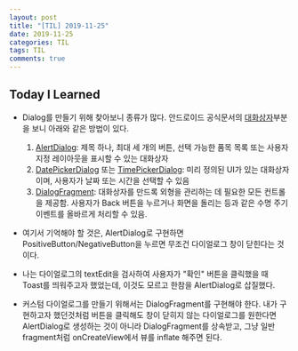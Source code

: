 ```yaml
---
layout: post
title: "[TIL] 2019-11-25"
date: 2019-11-25
categories: TIL
tags: TIL
comments: true
---
```


## Today I Learned
- Dialog를 만들기 위해 찾아보니 종류가 많다. 안드로이드 공식문서의 [대화상자](https://developer.android.com/guide/topics/ui/dialogs.html?hl=ko#DialogFragment)부분을 보니 아래와 같은 방법이 있다. 
  1. [AlertDialog](https://developer.android.com/reference/android/app/AlertDialog.html?hl=ko): 제목 하나, 최대 세 개의 버튼, 선택 가능한 품목 목록 또는 사용자 지정 레이아웃을 표시할 수 있는 대화상자
  2. [DatePickerDialog](https://developer.android.com/reference/android/app/DatePickerDialog.html?hl=ko) 또는 [TimePickerDialog](https://developer.android.com/reference/android/app/TimePickerDialog.html?hl=ko): 미리 정의된 UI가 있는 대화상자이며, 사용자가 날짜 또는 시간을 선택할 수 있음
  3. [DialogFragment](https://developer.android.com/reference/androidx/fragment/app/DialogFragment.html?hl=ko): 대화상자를 만드록 외형을 관리하는 데 필요한 모든 컨트롤을 제공함. 사용자가 Back 버튼을 누르거나 화면을 돌리는 등과 같은 수명 주기 이벤트를 올바르게 처리할 수 있음. 

- 여기서 기억해야 할 것은, AlertDialog로 구현하면 PositiveButton/NegativeButton을 누르면 무조건 다이얼로그 창이 닫힌다는 것이다.
- 나는 다이얼로그의 textEdit을 검사하여 사용자가 "확인" 버튼을 클릭했을 때 Toast를 띄워주고자 했었는데, 이것도 모르고 한참을 AlertDialog로 삽질했다. 
- 커스텀 다이얼로그를 만들기 위해서는 DialogFragment를 구현해야 한다. 내가 구현하고자 했던것처럼 버튼을 클릭해도 창이 닫히지 않는 다이얼로그를 원한다면 AlertDialog로 생성하는 것이 아니라 DialogFragment를 상속받고, 그냥 일반 fragment처럼 onCreateView에서 뷰를 inflate 해주면 된다.